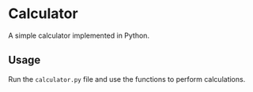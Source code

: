 # Calculator

A simple calculator implemented in Python.

## Usage

Run the `calculator.py` file and use the functions to perform calculations.